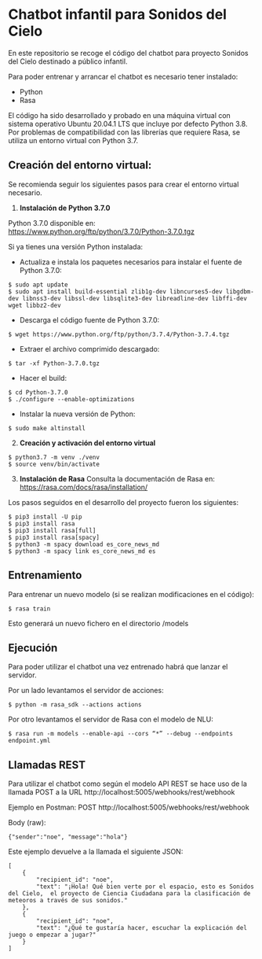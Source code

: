 # Chatbot infantil para Sonidos del Cielo

En este repositorio se recoge el código del chatbot para proyecto Sonidos del Cielo destinado a público infantil.

Para poder entrenar y arrancar el chatbot es necesario tener instalado:
- Python 
- Rasa

El código ha sido desarrollado y probado en una máquina virtual con sistema operativo Ubuntu 20.04.1 LTS que incluye por defecto Python 3.8. Por problemas de compatibilidad con las librerías que requiere Rasa, se utiliza un entorno virtual con Python 3.7. 

## Creación del entorno virtual:
Se recomienda seguir los siguientes pasos para crear el entorno virtual necesario. 

1. **Instalación de Python 3.7.0**

Python 3.7.0 disponible en: 
https://www.python.org/ftp/python/3.7.0/Python-3.7.0.tgz

Si ya tienes una versión Python instalada:

- Actualiza e instala los paquetes necesarios para instalar el fuente de Python 3.7.0:

```
$ sudo apt update
$ sudo apt install build-essential zlib1g-dev libncurses5-dev libgdbm-dev libnss3-dev libssl-dev libsqlite3-dev libreadline-dev libffi-dev wget libbz2-dev
```

- Descarga el código fuente de Python 3.7.0:
```
$ wget https://www.python.org/ftp/python/3.7.4/Python-3.7.4.tgz
```

- Extraer el archivo comprimido descargado:
```
$ tar -xf Python-3.7.0.tgz
```
- Hacer el build:
```
$ cd Python-3.7.0
$ ./configure --enable-optimizations
```
- Instalar la nueva versión de Python:
```
$ sudo make altinstall
```
2. **Creación y activación del entorno virtual**
```
$ python3.7 -m venv ./venv
$ source venv/bin/activate
```

3. **Instalación de Rasa**
Consulta la documentación de Rasa en:
https://rasa.com/docs/rasa/installation/

Los pasos seguidos en el desarrollo del proyecto fueron los siguientes:
```
$ pip3 install -U pip
$ pip3 install rasa
$ pip3 install rasa[full]
$ pip3 install rasa[spacy]
$ python3 -m spacy download es_core_news_md
$ python3 -m spacy link es_core_news_md es
```

## Entrenamiento

Para entrenar un nuevo modelo (si se realizan modificaciones en el código):
```
$ rasa train
```

Esto generará un nuevo fichero en el directorio /models

## Ejecución
Para poder utilizar el chatbot una vez entrenado habrá que lanzar el servidor.

Por un lado levantamos el servidor de acciones:
```
$ python -m rasa_sdk --actions actions
```
Por otro levantamos el servidor de Rasa con el modelo de NLU:
```
$ rasa run -m models --enable-api --cors “*” --debug --endpoints endpoint.yml
```

## Llamadas REST
Para utilizar el chatbot como según el modelo API REST se hace uso de la llamada POST a la URL http://localhost:5005/webhooks/rest/webhook

Ejemplo en Postman:
POST http://localhost:5005/webhooks/rest/webhook

Body (raw):
```
{"sender":"noe", "message":"hola"}
```
Este ejemplo devuelve a la llamada el siguiente JSON:
```
[
    {
        "recipient_id": "noe",
        "text": "¡Hola! Qué bien verte por el espacio, esto es Sonidos del Cielo,  el proyecto de Ciencia Ciudadana para la clasificación de meteoros a través de sus sonidos."
    },
    {
        "recipient_id": "noe",
        "text": "¿Qué te gustaría hacer, escuchar la explicación del juego o empezar a jugar?"
    }
]
```

